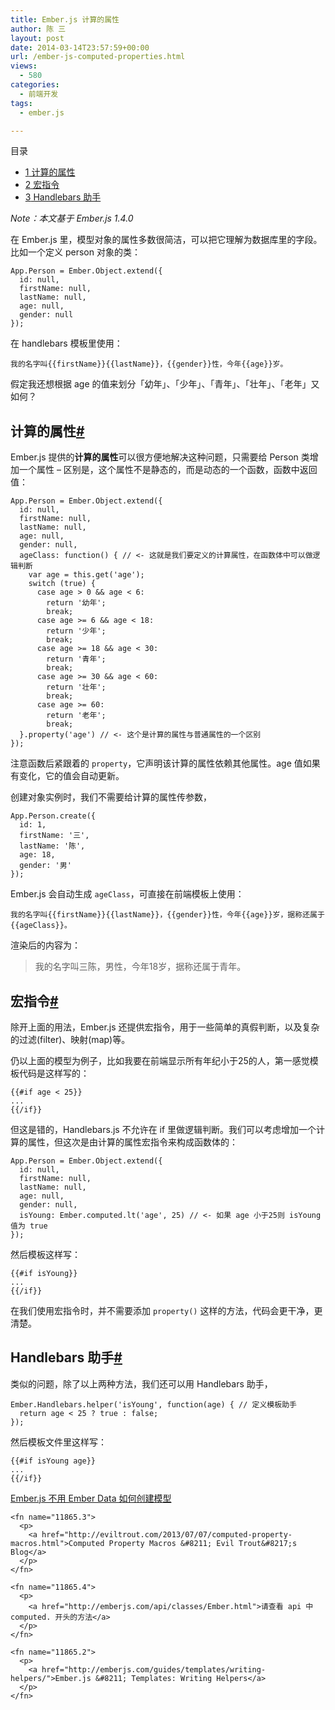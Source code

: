 ```yaml
---
title: Ember.js 计算的属性
author: 陈 三
layout: post
date: 2014-03-14T23:57:59+00:00
url: /ember-js-computed-properties.html
views:
  - 580
categories:
  - 前端开发
tags:
  - ember.js

---
```

<div id="toc_container" class="ml-l u-floatRight pure-u-1-1 pure-u-sm-2-5 toc_white no_bullets">
  <nav id="myaffix">
  
  <p class="toc-title">
    目录
  </p>
  
  <ul class="toc-list nav" role="menu">
    <li class="toc-list__item" role="menuitem">
      <a href="#i"><span class="toc_number toc_depth_1">1</span> 计算的属性</a>
    </li>
    <li class="toc-list__item" role="menuitem">
      <a href="#i-2"><span class="toc_number toc_depth_1">2</span> 宏指令</a>
    </li>
    <li class="toc-list__item" role="menuitem">
      <a href="#Handlebars"><span class="toc_number toc_depth_1">3</span> Handlebars 助手</a>
    </li>
  </ul></nav>
</div>

<div class="">
  <p>
    <i>Note：本文基于 Ember.js 1.4.0</i>
  </p>
  
  <p>
    在 Ember.js 里，模型对象的属性多数很简洁，可以把它理解为数据库里的字段。比如一个定义 person 对象<fnref target="11865.1" />的类：
  </p>
  
  <pre><code>App.Person = Ember.Object.extend({
  id: null,
  firstName: null,
  lastName: null,
  age: null,
  gender: null
});
</code></pre>
  
  <p>
    在 handlebars 模板里使用：
  </p>
  
  <pre><code>我的名字叫{{firstName}}{{lastName}}，{{gender}}性，今年{{age}}岁。
</code></pre>
  
  <p>
    假定我还想根据 age 的值来划分「幼年」、「少年」、「青年」、「壮年」、「老年」又如何？
  </p>
  
  <h2 class="storycontent-h2">
    <span id="i">计算的属性</span><a title="标题链接地址" class="u-floatRight hidden" id="heyi" href="#i"><span class="" aria-hidden="true">#</span></a>
  </h2>
  
  <p>
    Ember.js 提供的<strong>计算的属性</strong>可以很方便地解决这种问题，只需要给 Person 类增加一个属性 &#8211; 区别是，这个属性不是静态的，而是动态的一个函数，函数中返回值：
  </p>
  
  <pre><code>App.Person = Ember.Object.extend({
  id: null,
  firstName: null,
  lastName: null,
  age: null,
  gender: null,
  ageClass: function() { // &lt;- 这就是我们要定义的计算属性，在函数体中可以做逻辑判断
    var age = this.get('age');
    switch (true) {
      case age &gt; 0 && age &lt; 6:
        return '幼年';
        break;
      case age &gt;= 6 && age &lt; 18:
        return '少年';
        break;
      case age &gt;= 18 && age &lt; 30:
        return '青年';
        break;
      case age &gt;= 30 && age &lt; 60:
        return '壮年';
        break;
      case age &gt;= 60:
        return '老年';
        break;
  }.property('age') // &lt;- 这个是计算的属性与普通属性的一个区别
});
</code></pre>
  
  <p>
    注意函数后紧跟着的 <code>property</code>，它声明该计算的属性依赖其他属性。age 值如果有变化，它的值会自动更新。
  </p>
  
  <p>
    创建对象实例时，我们不需要给计算的属性传参数，
  </p>
  
  <pre><code>App.Person.create({
  id: 1,
  firstName: '三',
  lastName: '陈',
  age: 18,
  gender: '男'
});
</code></pre>
  
  <p>
    Ember.js 会自动生成 <code>ageClass</code>，可直接在前端模板上使用：
  </p>
  
  <pre><code>我的名字叫{{firstName}}{{lastName}}，{{gender}}性，今年{{age}}岁，据称还属于{{ageClass}}。
</code></pre>
  
  <p>
    渲染后的内容为：
  </p>
  
  <blockquote>
    <p>
      我的名字叫三陈，男性，今年18岁，据称还属于青年。
    </p>
  </blockquote>
  
  <h2 class="storycontent-h2">
    <span id="i-2">宏指令</span><a title="标题链接地址" class="u-floatRight hidden" id="heyi-2" href="#i-2"><span class="" aria-hidden="true">#</span></a>
  </h2>
  
  <p>
    除开上面的用法，Ember.js 还提供宏<fnref target="11865.3" />指令<fnref target="11865.4" />，用于一些简单的真假判断，以及复杂的过滤(filter)、映射(map)等。
  </p>
  
  <p>
    仍以上面的模型为例子，比如我要在前端显示所有年纪小于25的人，第一感觉模板代码是这样写的：
  </p>
  
  <pre><code>{{#if age &lt; 25}}
...
{{/if}}
</code></pre>
  
  <p>
    但这是错的，Handlebars.js 不允许在 if 里做逻辑判断。我们可以考虑增加一个计算的属性，但这次是由计算的属性宏指令来构成函数体的：
  </p>
  
  <pre><code>App.Person = Ember.Object.extend({
  id: null,
  firstName: null,
  lastName: null,
  age: null,
  gender: null,
  isYoung: Ember.computed.lt('age', 25) // &lt;- 如果 age 小于25则 isYoung 值为 true
});
</code></pre>
  
  <p>
    然后模板这样写：
  </p>
  
  <pre><code>{{#if isYoung}}
...
{{/if}}
</code></pre>
  
  <p>
    在我们使用宏指令时，并不需要添加 <code>property()</code> 这样的方法，代码会更干净，更清楚。
  </p>
  
  <h2 class="storycontent-h2">
    <span id="Handlebars">Handlebars 助手</span><a title="标题链接地址" class="u-floatRight hidden" id="heyHandlebars" href="#Handlebars"><span class="" aria-hidden="true">#</span></a>
  </h2>
  
  <p>
    类似的问题，除了以上两种方法，我们还可以用 Handlebars 助手<fnref target="11865.2" />，
  </p>
  
  <pre><code>Ember.Handlebars.helper('isYoung', function(age) { // 定义模板助手
  return age &lt; 25 ? true : false;
});
</code></pre>
  
  <p>
    然后模板文件里这样写：
  </p>
  
  <pre><code>{{#if isYoung age}}
...
{{/if}}
</code></pre>
  
  <footnotes>
    <fn name="11865.1">
      <p>
        <a href="http://www.zfanw.com/blog/ember-js-model-without-ember-data.html">Ember.js 不用 Ember Data 如何创建模型</a>
      </p>
    </fn>
    
    <fn name="11865.3">
      <p>
        <a href="http://eviltrout.com/2013/07/07/computed-property-macros.html">Computed Property Macros &#8211; Evil Trout&#8217;s Blog</a>
      </p>
    </fn>
    
    <fn name="11865.4">
      <p>
        <a href="http://emberjs.com/api/classes/Ember.html">请查看 api 中 computed. 开头的方法</a>
      </p>
    </fn>
    
    <fn name="11865.2">
      <p>
        <a href="http://emberjs.com/guides/templates/writing-helpers/">Ember.js &#8211; Templates: Writing Helpers</a>
      </p>
    </fn>
  </footnotes>
</div>